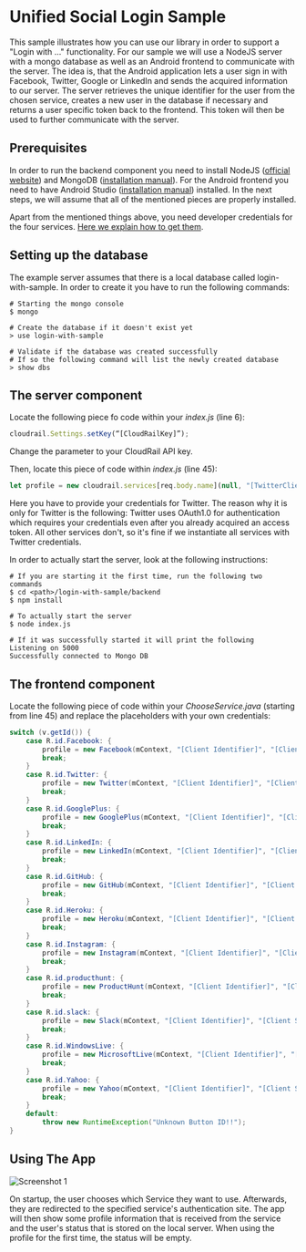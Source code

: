 # Unified Social Login Sample

This sample illustrates how you can use our library in order to support a "Login with ..." functionality. For our sample we will use a NodeJS server with a mongo database as well as an Android frontend to communicate with the server. The idea is, that the Android application lets a user sign in with Facebook, Twitter, Google or LinkedIn and sends the acquired information to our server. The server retrieves the unique identifier for the user from the chosen service, creates a new user in the database if necessary and returns a user specific token back to the frontend. This token will then be used to further communicate with the server.

## Prerequisites

In order to run the backend component you need to install NodeJS ([official website](https://nodejs.org/en/download/)) and MongoDB ([installation manual](https://docs.mongodb.com/manual/installation/)). For the Android frontend you need to have Android Studio ([installation manual](https://developer.android.com/studio/install.html)) installed. In the next steps, we will assume that all of the mentioned pieces are properly installed.

Apart from the mentioned things above, you need developer credentials for the four services. [Here we explain how to get them](https://cloudrail.com/integrations/interfaces/Profile;serviceIds=Facebook%2CGitHub;platformId=Android).

## Setting up the database

The example server assumes that there is a local database called login-with-sample. In order to create it you have to run the following commands:

````
# Starting the mongo console
$ mongo

# Create the database if it doesn't exist yet
> use login-with-sample

# Validate if the database was created successfully
# If so the following command will list the newly created database
> show dbs
````

## The server component

Locate the following piece fo code within your *index.js* (line 6):

````javascript
cloudrail.Settings.setKey(“[CloudRailKey]”);
````
Change the parameter to your CloudRail API key.


Then, locate this piece of code within *index.js* (line 45):

````javascript
let profile = new cloudrail.services[req.body.name](null, "[TwitterClientID]", "[TwitterClientSecret]");
````

Here you have to provide your credentials for Twitter. The reason why it is only for Twitter is the following: Twitter uses OAuth1.0 for authentication which requires your credentials even after you already acquired an access token. All other services don't, so it's fine if we instantiate all services with Twitter credentials.

In order to actually start the server, look at the following instructions:

````
# If you are starting it the first time, run the following two commands
$ cd <path>/login-with-sample/backend
$ npm install

# To actually start the server
$ node index.js

# If it was successfully started it will print the following
Listening on 5000
Successfully connected to Mongo DB
````

## The frontend component

Locate the following piece of code within your *ChooseService.java* (starting from line 45) and replace the placeholders with your own credentials:

````java
switch (v.getId()) {
    case R.id.Facebook: {
        profile = new Facebook(mContext, "[Client Identifier]", "[Client Secret]");
        break;
    }
    case R.id.Twitter: {
        profile = new Twitter(mContext, "[Client Identifier]", "[Client Secret]");
        break;
    }
    case R.id.GooglePlus: {
        profile = new GooglePlus(mContext, "[Client Identifier]", "[Client Secret]");
        break;
    }
    case R.id.LinkedIn: {
        profile = new LinkedIn(mContext, "[Client Identifier]", "[Client Secret]");
        break;
    }
    case R.id.GitHub: {
        profile = new GitHub(mContext, "[Client Identifier]", "[Client Secret]");
        break;
    }
    case R.id.Heroku: {
        profile = new Heroku(mContext, "[Client Identifier]", "[Client Secret]");
        break;
    }
    case R.id.Instagram: {
        profile = new Instagram(mContext, "[Client Identifier]", "[Client Secret]");
        break;
    }
    case R.id.producthunt: {
        profile = new ProductHunt(mContext, "[Client Identifier]", "[Client Secret]");
        break;
    }
    case R.id.slack: {
        profile = new Slack(mContext, "[Client Identifier]", "[Client Secret]");
        break;
    }
    case R.id.WindowsLive: {
        profile = new MicrosoftLive(mContext, "[Client Identifier]", "[Client Secret]");
        break;
    }
    case R.id.Yahoo: {
        profile = new Yahoo(mContext, "[Client Identifier]", "[Client Secret]");
        break;
    }
    default:
        throw new RuntimeException("Unknown Button ID!!");
}
````

## Using The App

![Screenshot 1](https://cloudrail.github.io/img/android_demo_socialProfile.png)

On startup, the user chooses which Service they want to use. Afterwards, they are redirected to the specified service's authentication site. The app will then show some profile information that is received from the service and the user's status that is stored on the local server. When using the profile for the first time, the status will be empty.
